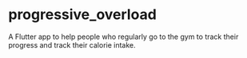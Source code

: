 # progressive_overload

A Flutter app to help people who regularly go to the gym to track their progress and track their calorie intake.
